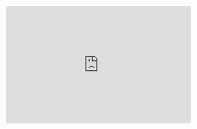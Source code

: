 <iframe title="MongoDB Web Shell" allowfullscreen="" sandbox="allow-scripts allow-same-origin" width="100%" height="320" src="https://mws.mongodb.com/?version=latest" class="css-107tt68" style="box-sizing: border-box; border: 0px;"></iframe>